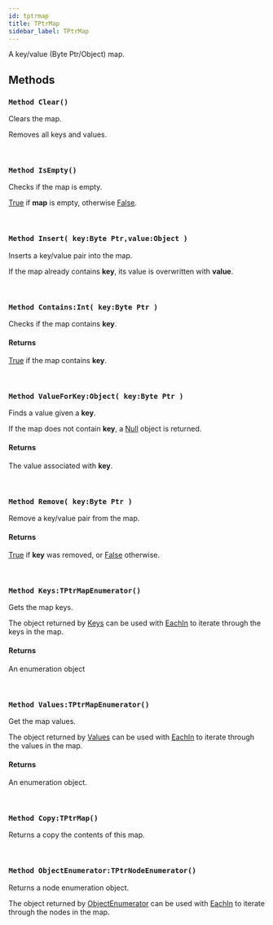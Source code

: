 ```yaml
---
id: tptrmap
title: TPtrMap
sidebar_label: TPtrMap
---
```


A key/value (Byte Ptr/Object) map.


## Methods

### `Method Clear()`

Clears the map.

Removes all keys and values.


<br/>

### `Method IsEmpty()`

Checks if the map is empty.

[True](../../../brl/brl.blitz/#true) if <b>map</b> is empty, otherwise [False](../../../brl/brl.blitz/#false).


<br/>

### `Method Insert( key:Byte Ptr,value:Object )`

Inserts a key/value pair into the map.

If the map already contains <b>key</b>, its value is overwritten with <b>value</b>.


<br/>

### `Method Contains:Int( key:Byte Ptr )`

Checks if the map contains <b>key</b>.

#### Returns
[True](../../../brl/brl.blitz/#true) if the map contains <b>key</b>.


<br/>

### `Method ValueForKey:Object( key:Byte Ptr )`

Finds a value given a <b>key</b>.

If the map does not contain <b>key</b>, a [Null](../../../brl/brl.blitz/#null) object is returned.


#### Returns
The value associated with <b>key</b>.


<br/>

### `Method Remove( key:Byte Ptr )`

Remove a key/value pair from the map.

#### Returns
[True](../../../brl/brl.blitz/#true) if <b>key</b> was removed, or [False](../../../brl/brl.blitz/#false) otherwise.


<br/>

### `Method Keys:TPtrMapEnumerator()`

Gets the map keys.

The object returned by [Keys](../../../brl/brl.map/tptrmap/#method-keys-tptrmapenumerator) can be used with [EachIn](../../../brl/brl.blitz/#eachin) to iterate through the keys in the map.


#### Returns
An enumeration object


<br/>

### `Method Values:TPtrMapEnumerator()`

Get the map values.

The object returned by [Values](../../../brl/brl.map/tptrmap/#method-values-tptrmapenumerator) can be used with [EachIn](../../../brl/brl.blitz/#eachin) to iterate through the values in the map.


#### Returns
An enumeration object.


<br/>

### `Method Copy:TPtrMap()`

Returns a copy the contents of this map.

<br/>

### `Method ObjectEnumerator:TPtrNodeEnumerator()`

Returns a node enumeration object.

The object returned by [ObjectEnumerator](../../../brl/brl.map/tptrmap/#method-objectenumerator-tptrnodeenumerator) can be used with [EachIn](../../../brl/brl.blitz/#eachin) to iterate through the nodes in the map.


<br/>

